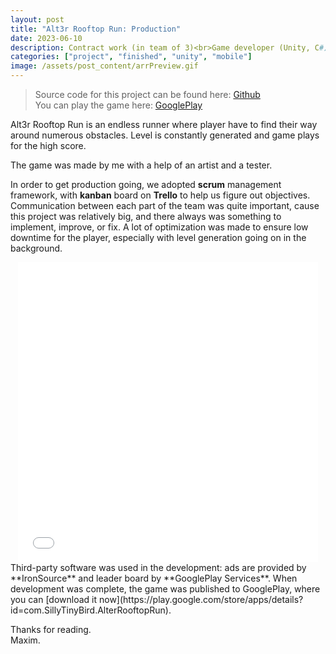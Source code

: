 ```yaml
---
layout: post
title: "Alt3r Rooftop Run: Production"
date: 2023-06-10
description: Contract work (in team of 3)<br>Game developer (Unity, C#)
categories: ["project", "finished", "unity", "mobile"]
image: /assets/post_content/arrPreview.gif
---
```

> Source code for this project can be found here: [Github](https://github.com/SillyTinyBird/AlterRooftopRun)<br>
> You can play the game here: [GooglePlay](https://play.google.com/store/apps/details?id=com.SillyTinyBird.AlterRooftopRun)

Alt3r Rooftop Run is an endless runner where player have to find their way around numerous obstacles. Level is constantly generated and game plays for the high score.

The game was made by me with a help of an artist and a tester. 

In order to get production going, we adopted **scrum** management framework, with **kanban** board on **Trello** to help us figure out objectives. Communication between each part of the team was quite important, cause this project was relatively big, and there always was something to implement, improve, or fix.
A lot of optimization was made to ensure low downtime for the player, especially with level generation going on in the background. 
<center>
<iframe width="480" height="480" src="{{site.baseurl}}/assets/post_content/arrPreview.mp4" frameborder="0" allowfullscreen></iframe>
</center>
Third-party software was used in the development: ads are provided by **IronSource** and leader board by **GooglePlay Services**.
When development was complete, the game was published to GooglePlay, where you can [download it now](https://play.google.com/store/apps/details?id=com.SillyTinyBird.AlterRooftopRun).

Thanks for reading.<br>
Maxim.



